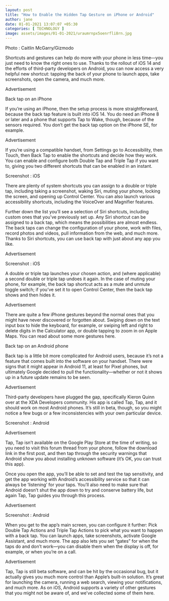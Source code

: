 ```yaml
---
layout: post
title: "How to Enable the Hidden Tap Gesture on iPhone or Android"
author: jane 
date: 01-01-2021 13:07:07 +05:30 
categories: [ TECHNOLOGY ] 
image: assets/images/01-01-2021/uraumrnpx5oenrfli8rn.jpg
---
```

Photo : Caitlin McGarry/Gizmodo

Shortcuts and gestures can help do more with your phone in less time—you just need to know the right ones to use. Thanks to the rollout of iOS 14 and the efforts of third-party developers on Android, you can now access a very helpful new shortcut: tapping the back of your phone to launch apps, take screenshots, open the camera, and much more.



Advertisement

Back tap on an iPhone

If you’re using an iPhone, then the setup process is more straightforward, because the back tap feature is built into iOS 14. You do need an iPhone 8 or later and a phone that supports Tap to Wake, though, because of the sensors required. You don’t get the back tap option on the iPhone SE, for example.



Advertisement

If you’re using a compatible handset, from Settings go to Accessibility, then Touch, then Back Tap to enable the shortcuts and decide how they work. You can enable and configure both Double Tap and Triple Tap if you want to, giving you two different shortcuts that can be enabled in an instant.



Screenshot : iOS

There are plenty of system shortcuts you can assign to a double or triple tap, including taking a screenshot, waking Siri, muting your phone, locking the screen, and opening up Control Center. You can also launch various accessibility shortcuts, including the VoiceOver and Magnifier features.



Further down the list you’ll see a selection of Siri shortcuts, including custom ones that you’ve previously set up. Any Siri shortcut can be assigned to a back tap, which means the possibilities are almost endless. The back taps can change the configuration of your phone, work with files, record photos and videos, pull information from the web, and much more. Thanks to Siri shortcuts, you can use back tap with just about any app you like.



Advertisement

Screenshot : iOS

A double or triple tap launches your chosen action, and (where applicable) a second double or triple tap undoes it again. In the case of muting your phone, for example, the back tap shortcut acts as a mute and unmute toggle switch; if you’ve set it to open Control Center, then the back tap shows and then hides it.



Advertisement

There are quite a few iPhone gestures beyond the normal ones that you might have never discovered or forgotten about. Swiping down on the text input box to hide the keyboard, for example, or swiping left and right to delete digits in the Calculator app, or double tapping to zoom in on Apple Maps. You can read about some more gestures here.



Back tap on an Android phone

Back tap is a little bit more complicated for Android users, because it’s not a feature that comes built into the software on your handset. There were signs that it might appear in Android 11, at least for Pixel phones, but ultimately Google decided to pull the functionality—whether or not it shows up in a future update remains to be seen.



Advertisement

Third-party developers have plugged the gap, specifically Kieron Quinn over at the XDA Developers community. His app is called Tap, Tap, and it should work on most Android phones. It’s still in beta, though, so you might notice a few bugs or a few inconsistencies with your own particular device.



Screenshot : Android

Advertisement

Tap, Tap isn’t available on the Google Play Store at the time of writing, so you need to visit this forum thread from your phone, follow the download link in the first post, and then tap through the security warnings that Android show you about installing unknown software (it’s OK, you can trust this app).



Once you open the app, you’ll be able to set and test the tap sensitivity, and get the app working with Android’s accessibility service so that it can always be ‘listening’ for your taps. You’ll also need to make sure that Android doesn’t shut the app down to try and conserve battery life, but again Tap, Tap guides you through this process.



Advertisement

Screenshot : Android

When you get to the app’s main screen, you can configure it further: Pick Double Tap Actions and Triple Tap Actions to pick what you want to happen with a back tap. You can launch apps, take screenshots, activate Google Assistant, and much more. The app also lets you set “gates” for when the taps do and don’t work—you can disable them when the display is off, for example, or when you’re on a call.



Advertisement

Tap, Tap is still beta software, and can be hit by the occasional bug, but it actually gives you much more control than Apple’s built-in solution. It’s great for launching the camera, running a web search, viewing your notifications, and much more. As on iOS, Android supports a variety of other gestures that you might not be aware of, and we’ve collected some of them here.